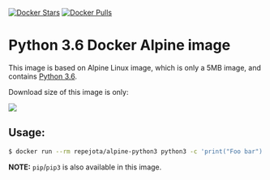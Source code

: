 [![Docker Stars](https://img.shields.io/docker/stars/repejota/docker-alpine-python3.svg?style=flat-square)](https://hub.docker.com/r/repejota/docker-alpine-python3/)
[![Docker Pulls](https://img.shields.io/docker/pulls/repejota/docker-alpine-python3.svg?style=flat-square)](https://hub.docker.com/r/repejota/docker-alpine-python3/)


Python 3.6 Docker Alpine image
==============================

This image is based on Alpine Linux image, which is only a 5MB image, and contains
[Python 3.6](https://www.python.org/).

Download size of this image is only:

[![](https://images.microbadger.com/badges/image/repejota/docker-alpine-python3.svg)](http://microbadger.com/images/repejota/docker-alpine-python3 "Get your own image badge on microbadger.com")


Usage:
------

```bash
$ docker run --rm repejota/alpine-python3 python3 -c 'print("Foo bar")'
```

**NOTE:** `pip`/`pip3` is also available in this image.